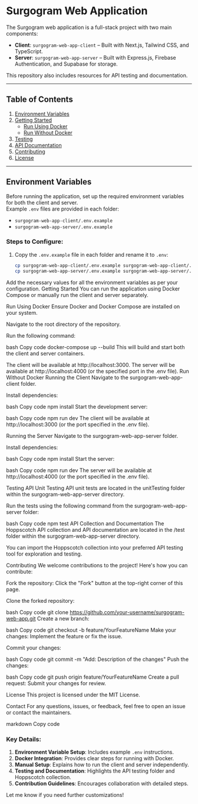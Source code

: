 # Surgogram Web Application

The Surgogram web application is a full-stack project with two main components:

- **Client**: `surgogram-web-app-client` – Built with Next.js, Tailwind CSS, and TypeScript.
- **Server**: `surgogram-web-app-server` – Built with Express.js, Firebase Authentication, and Supabase for storage.

This repository also includes resources for API testing and documentation.

---

## Table of Contents

1. [Environment Variables](#environment-variables)
2. [Getting Started](#getting-started)
   - [Run Using Docker](#run-using-docker)
   - [Run Without Docker](#run-without-docker)
3. [Testing](#testing)
4. [API Documentation](#api-documentation)
5. [Contributing](#contributing)
6. [License](#license)

---

## Environment Variables

Before running the application, set up the required environment variables for both the client and server.  
Example `.env` files are provided in each folder:

- `surgogram-web-app-client/.env.example`
- `surgogram-web-app-server/.env.example`

### Steps to Configure:

1. Copy the `.env.example` file in each folder and rename it to `.env`:

   ```bash
   cp surgogram-web-app-client/.env.example surgogram-web-app-client/.env
   cp surgogram-web-app-server/.env.example surgogram-web-app-server/.env
Add the necessary values for all the environment variables as per your configuration.
Getting Started
You can run the application using Docker Compose or manually run the client and server separately.

Run Using Docker
Ensure Docker and Docker Compose are installed on your system.

Navigate to the root directory of the repository.

Run the following command:

bash
Copy code
docker-compose up --build
This will build and start both the client and server containers.

The client will be available at http://localhost:3000.
The server will be available at http://localhost:4000 (or the specified port in the .env file).
Run Without Docker
Running the Client
Navigate to the surgogram-web-app-client folder.

Install dependencies:

bash
Copy code
npm install
Start the development server:

bash
Copy code
npm run dev
The client will be available at http://localhost:3000 (or the port specified in the .env file).

Running the Server
Navigate to the surgogram-web-app-server folder.

Install dependencies:

bash
Copy code
npm install
Start the server:

bash
Copy code
npm run dev
The server will be available at http://localhost:4000 (or the port specified in the .env file).

Testing
API Unit Testing
API unit tests are located in the unitTesting folder within the surgogram-web-app-server directory.

Run the tests using the following command from the surgogram-web-app-server folder:

bash
Copy code
npm test
API Collection and Documentation
The Hoppscotch API collection and API documentation are located in the /test folder within the surgogram-web-app-server directory.

You can import the Hoppscotch collection into your preferred API testing tool for exploration and testing.

Contributing
We welcome contributions to the project! Here's how you can contribute:

Fork the repository: Click the "Fork" button at the top-right corner of this page.

Clone the forked repository:

bash
Copy code
git clone https://github.com/your-username/surgogram-web-app.git
Create a new branch:

bash
Copy code
git checkout -b feature/YourFeatureName
Make your changes: Implement the feature or fix the issue.

Commit your changes:

bash
Copy code
git commit -m "Add: Description of the changes"
Push the changes:

bash
Copy code
git push origin feature/YourFeatureName
Create a pull request: Submit your changes for review.

License
This project is licensed under the MIT License.

Contact
For any questions, issues, or feedback, feel free to open an issue or contact the maintainers.

markdown
Copy code

### Key Details:
1. **Environment Variable Setup**: Includes example `.env` instructions.
2. **Docker Integration**: Provides clear steps for running with Docker.
3. **Manual Setup**: Explains how to run the client and server independently.
4. **Testing and Documentation**: Highlights the API testing folder and Hoppscotch collection.
5. **Contribution Guidelines**: Encourages collaboration with detailed steps.

Let me know if you need further customizations!
